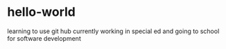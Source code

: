 # hello-world
learning to use git hub
currently working in special ed and going to school for software development
